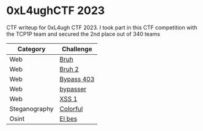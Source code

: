 # 0xL4ughCTF 2023
CTF writeup for 0xL4ugh CTF 2023. I took part in this CTF competition with the TCP1P team and secured the 2nd place out of 340 teams

| Category | Challenge |
| --- | --- |
| Web | [Bruh](/0xL4ugh%20CTF%202023/Bruh/)
| Web | [Bruh 2](/0xL4ugh%20CTF%202023/Bruh%202/)
| Web | [Bypass 403](/0xL4ugh%20CTF%202023/Bypass%20403/)
| Web | [bypasser](/0xL4ugh%20CTF%202023/bypasser/)
| Web | [XSS 1](/0xL4ugh%20CTF%202023/XSS%201/)
| Steganography | [Colorful](/0xL4ugh%20CTF%202023/Colorful/)
| Osint | [El bes](/0xL4ugh%20CTF%202023/El%20bes/)